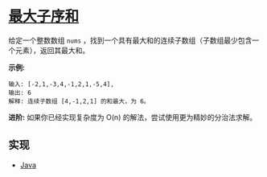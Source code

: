 # [最大子序和](https://leetcode-cn.com/problems/maximum-subarray/description/)

给定一个整数数组 `nums` ，找到一个具有最大和的连续子数组（子数组最少包含一个元素），返回其最大和。

**示例:**

```
输入: [-2,1,-3,4,-1,2,1,-5,4],
输出: 6
解释: 连续子数组 [4,-1,2,1] 的和最大，为 6。
```

**进阶:**
如果你已经实现复杂度为 O(n) 的解法，尝试使用更为精妙的分治法求解。

## 实现

- [Java](https://github.com/pojozhang/playground/blob/master/solutions/java/src/main/java/playground/algorithm/MaximumSubArray.java)

